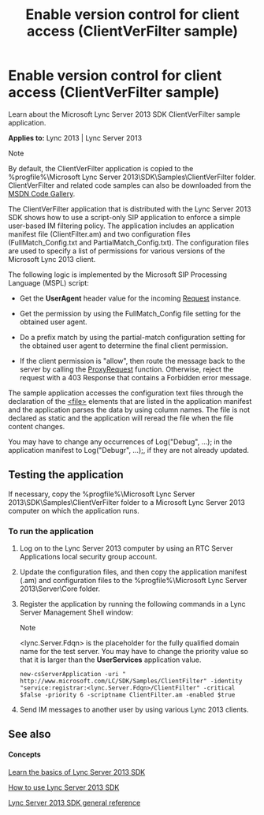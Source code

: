 ﻿---
title: Enable version control for client access (ClientVerFilter sample)
TOCTitle: Enable version control for client access (ClientVerFilter sample)
ms:assetid: d835a0d8-c2e5-4f5b-a12d-a0b307136146
ms:mtpsurl: https://msdn.microsoft.com/en-us/library/Dn439092(v=office.15)
ms:contentKeyID: 57096246
ms.date: 07/24/2014
mtps_version: v=office.15
---

# Enable version control for client access (ClientVerFilter sample)

Learn about the Microsoft Lync Server 2013 SDK ClientVerFilter sample application.


**Applies to:** Lync 2013 | Lync Server 2013


> [!NOTE]
> <P>By default, the ClientVerFilter application is copied to the %progfile%\Microsoft Lync Server 2013\SDK\Samples\ClientVerFilter folder. ClientVerFilter and related code samples can also be downloaded from the <A href="http://code.msdn.microsoft.com/lync-server-2013-enable-3d5e2b5a">MSDN Code Gallery</A>.</P>



The ClientVerFilter application that is distributed with the Lync Server 2013 SDK shows how to use a script-only SIP application to enforce a simple user-based IM filtering policy. The application includes an application manifest file (ClientFilter.am) and two configuration files (FullMatch\_Config.txt and PartialMatch\_Config.txt). The configuration files are used to specify a list of permissions for various versions of the Microsoft Lync 2013 client.

The following logic is implemented by the Microsoft SIP Processing Language (MSPL) script:

  - Get the **UserAgent** header value for the incoming [Request](https://msdn.microsoft.com/en-us/library/hh364656\(v=office.15\)) instance.

  - Get the permission by using the FullMatch\_Config file setting for the obtained user agent.

  - Do a prefix match by using the partial-match configuration setting for the obtained user agent to determine the final client permission.

  - If the client permission is "allow", then route the message back to the server by calling the [ProxyRequest](https://msdn.microsoft.com/en-us/library/hh364778\(v=office.15\)) function. Otherwise, reject the request with a 403 Response that contains a Forbidden error message.

The sample application accesses the configuration text files through the declaration of the [\<file\>](https://msdn.microsoft.com/en-us/library/hh364639\(v=office.15\)) elements that are listed in the application manifest and the application parses the data by using column names. The file is not declared as static and the application will reread the file when the file content changes.

You may have to change any occurrences of Log("Debug", …); in the application manifest to Log("Debugr", …);, if they are not already updated.

## Testing the application

If necessary, copy the %progfile%\\Microsoft Lync Server 2013\\SDK\\Samples\\ClientVerFilter folder to a Microsoft Lync Server 2013 computer on which the application runs.

### To run the application

1.  Log on to the Lync Server 2013 computer by using an RTC Server Applications local security group account.

2.  Update the configuration files, and then copy the application manifest (.am) and configuration files to the %progfile%\\Microsoft Lync Server 2013\\Server\\Core folder.

3.  Register the application by running the following commands in a Lync Server Management Shell window:
    

    > [!NOTE]
    > <P>&lt;lync.Server.Fdqn&gt; is the placeholder for the fully qualified domain name for the test server. You may have to change the priority value so that it is larger than the <STRONG>UserServices</STRONG> application value.</P>

    
        new-csServerApplication -uri " http://www.microsoft.com/LC/SDK/Samples/ClientFilter" -identity "service:registrar:<lync.Server.Fdqn>/ClientFilter" -critical $false -priority 6 -scriptname ClientFilter.am -enabled $true

4.  Send IM messages to another user by using various Lync 2013 clients.

## See also

#### Concepts

[Learn the basics of Lync Server 2013 SDK](learn-the-basics-of-lync-server-2013-sdk.md)

[How to use Lync Server 2013 SDK](how-to-use-lync-server-2013-sdk.md)

[Lync Server 2013 SDK general reference](lync-server-2013-sdk-general-reference.md)

